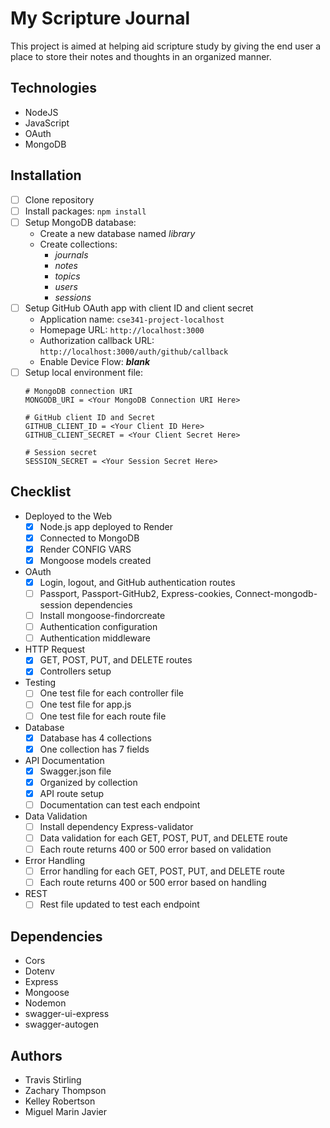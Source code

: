 # My Scripture Journal
This project is aimed at helping aid scripture study by giving the end user a place to store their notes and thoughts in an organized manner.

## Technologies
- NodeJS
- JavaScript
- OAuth
- MongoDB

## Installation
- [ ] Clone repository
- [ ] Install packages: `npm install`
- [ ] Setup MongoDB database:
    - Create a new database named _library_
    - Create collections:
        - _journals_
        - _notes_
        - _topics_
        - _users_
        - _sessions_
- [ ] Setup GitHub OAuth app with client ID and client secret
    - Application name: `cse341-project-localhost`
    - Homepage URL: `http://localhost:3000`
    - Authorization callback URL: `http://localhost:3000/auth/github/callback`
    - Enable Device Flow: ***blank***
- [ ] Setup local environment file: 
    ```
    # MongoDB connection URI
    MONGODB_URI = <Your MongoDB Connection URI Here>

    # GitHub client ID and Secret
    GITHUB_CLIENT_ID = <Your Client ID Here>
    GITHUB_CLIENT_SECRET = <Your Client Secret Here>

    # Session secret
    SESSION_SECRET = <Your Session Secret Here>
    ```

## Checklist
- Deployed to the Web
    - [x] Node.js app deployed to Render
    - [x] Connected to MongoDB
    - [x] Render CONFIG VARS
    - [x] Mongoose models created
- OAuth
    - [x] Login, logout, and GitHub authentication routes
    - [ ] Passport, Passport-GitHub2, Express-cookies,
            Connect-mongodb-session dependencies
    - [ ] Install mongoose-findorcreate
    - [ ] Authentication configuration
    - [ ] Authentication middleware
- HTTP Request
    - [x] GET, POST, PUT, and DELETE routes
    - [x] Controllers setup
- Testing
    - [ ] One test file for each controller file
    - [ ] One test file for app.js
    - [ ] One test file for each route file
- Database
    - [x] Database has 4 collections
    - [x] One collection has 7 fields
- API Documentation
    - [x] Swagger.json file
    - [x] Organized by collection
    - [x] API route setup
    - [ ] Documentation can test each endpoint
- Data Validation
    - [ ] Install dependency Express-validator
    - [ ] Data validation for each GET, POST, PUT, and DELETE route
    - [ ] Each route returns 400 or 500 error based on validation
- Error Handling
    - [ ] Error handling for each GET, POST, PUT, and DELETE route
    - [ ] Each route returns 400 or 500 error based on handling
- REST
    - [ ] Rest file updated to test each endpoint

## Dependencies
- Cors
- Dotenv
- Express
- Mongoose
- Nodemon
- swagger-ui-express
- swagger-autogen

## Authors
- Travis Stirling
- Zachary Thompson 
- Kelley Robertson
- Miguel Marin Javier

